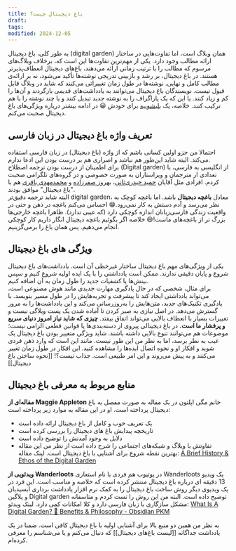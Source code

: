 ```yaml
---
title: باغ دیجیتال چیست؟
draft: 
tags: 
modified: 2024-12-05
---
```


به طور کلی، باغ دیجیتال (digital garden) همان وبلاگ است، اما تفاوت‌هایی در ساختار ارائه مطالب وجود دارد.
یکی از مهم‌ترین تفاوت‌ها این است که، برخلاف وبلاگ‌های مرسوم که مطالب را با ترتیب زمانی ارائه می‌دهند، باغ‌های دیجیتال انعطاف‌پذیرتر هستند.
در باغ دیجیتال، بر رشد و بازبینی تدریجی نوشته‌ها تأکید می‌شود، نه بر ارائه‌ی مطالب کامل و نهایی. نوشته‌ها در طول زمان تغییراتی می‌کنند که شاید در وبلاگ قابل قبول نیست.
نویسندگان باغ دیجیتال می‌توانند به یادداشت‌های قدیمی بازگردند و آن‌ها را کم و زیاد کنند. یا این که یک پاراگراف را به نوشته جدید تبدیل کنند و یا چند نوشته را با هم ترکیب کنند. خلاصه، یک [بلبشوییه](https://abadis.ir/fatofa/%D8%A8%D9%84%D8%A8%D8%B4%D9%88/) برای خودش 😀 
در ادامه بیشتر درباره ویژگی‌های باغ دیجیتال صحبت می‌کنم.
## تعریف واژه باغ دیجیتال در زبان فارسی
احتمالا من جزو اولین کسانی باشم که از واژه (باغ دیجیتال) در زبان فارسی استفاده می‌کند. البته شاید این‌طور هم نباشد و اصراری هم بر درست بودن این ادعا ندارم.  
برای اطمینان از درست بودن ترجمه اصطلاح (Digital garden) از انگلیسی به فارسی، با تعدادی از مترجمان و ویراستاران به صورت خصوصی و در گروه‌های تلگرامی صحبت کردم. افرادی مثل آقایان [حمید حیدری‌ثانی](https://heydarisani.ir/)، [بهروز صفرزاده](https://fa.wikipedia.org/wiki/%D8%A8%D9%87%D8%B1%D9%88%D8%B2_%D8%B5%D9%81%D8%B1%D8%B2%D8%A7%D8%AF%D9%87) و [محمدمهدی باقری](https://virastaran.net/author/bagheri/) هم با "باغ دیجیتال" موافق بودند.  
البته شاید ترجمه دقیق‌تر digital garden، معادل **باغچه دیجیتال** باشد. اما باغچه کوچک به نظر می‌رسد و آدم دستش به کار نمی‌رود.😁 احساس می‌کنم باغچه در ذهن و حتی در واقعیت زندگی فارسی‌زبانان اندازه کوچکی دارد (که عیبی ندارد). ظاهرا باغچه خارجی‌ها بزرگ تر از باغچه‌های ماست!😄 خلاصه اگر بگوئیم باغچه دیجیتال انگار داریم کار کوچکی انجام می‌دهیم. پس همان باغ را برمی‌گزینیم. 
## ویژگی های باغ دیجیتال
یکی از ویژگی‌های مهم باغ دیجیتال ساختار غیرخطی آن است. یادداشت‌های باغ دیجیتال شروع و پایان دقیقی ندارند. ممکن است یادداشتی را با یک ایده اولیه شروع کنیم و سپس بینش‌ها یا کشفیات جدید را طول زمان به آن اضافه کنیم.  
برای مثال، شخصی که در حال یادگیری مهارت جدیدی مانند هوش مصنوعی است، می‌تواند یادداشتی ایجاد کند تا پیشرفت و تجربه‌هایش را در طول مسیر بنویسد. با یادگیری تکنیک‌های جدید، متن‌هایش را به‌روزرسانی می‌کند و این یادداشت‌ها را به مرور گسترش می‌دهد.
در اصل نیازی به صبر کردن تا آماده شدن یک پست وبلاگی نیست و تغییرات بسیار با انعطاف بالایی می‌تواند اتفاق بیفتد. **چیزی که شاید نیاز امروز دنیای سریع و پرفشار ما است.**
در باغ دیجیتالی پیروی از دسته‌بندی‌ها یا قوانین قطعی الزامی نیست؛ موضوعات هم می‌توانند تنوع بالایی داشته باشند. 
شاید ویژگی متغییر بودن باغ دیجیتال یک عیب به نظر برسد، اما به نظر من این طور نیست. مانند این است که وارد ذهن فردی شوید و افکار او و نحوه اتصال ایده‌ها را مشاهده کنید. این افکار در طول زمان تغییر می‌کنند و به پیش می‌روند و این امر طبیعی است. جذاب نیست؟!
[[نحوه ساختن باغ دیجیتال]] 
## منابع مربوط به معرفی باغ دیجیتال
**مقاله‌ای از Maggie Appleton**
خانم مگی اپلتون در یک مقاله به صورت مفصل به باغ دیجیتال پرداخته است. او در این مقاله به موارد زیر پرداخته است:
- یک تعریف خوب و کامل از باغ دیجیتال ارائه داده است
- تاریخچه پیدایش باغ های دیجیتال را بررسی کرده است
- دلایل به وجود آمدنش را توضیح داده است
- تفاوتش با وبلاگ و شبکه‌های اجتماعی را شرح داده است
از نظر من این مقاله بهترین نقطه شروع برای آشنایی با باغ دیجیتال است.
لینک مقاله: [A Brief History & Ethos of the Digital Garden](https://maggieappleton.com/garden-history)

**ویدئویی از Wanderloots**
در یوتیوب هم فردی با نام استعاری Wanderloots یک ویدیو 13 دقیقه ای درباره باغ دیجیتال منتشر کرده است که خلاصه و مناسب است. این فرد در یک ویدیوی دیگر روش ساخت باغ دیجیتال را به کمک نرم افزار یادداشت برداری ابسیدیان و پلاگین Digital garden توضیح داده است. البته من این روش را تست کردم و متاسفانه مشکل سازگاری با زبان فارسی دارد و کلا امکانات کمی دارد.
لینک ویدئو: [What Is A Digital Garden? 🌱 Benefits & Philosophy - Obsidian PKM](https://www.youtube.com/watch?v=en56OKg5hyc)

به نظر من همین دو منبع بالا برای آشنایی اولیه با باغ دیجیتال کافی است. ضمنا در یک یادداشت جداگانه [[لیست باغ‌های دیجیتال]] که دنبال می‌کنم و یا می‌شناسم را معرفی کرده‌ام.
